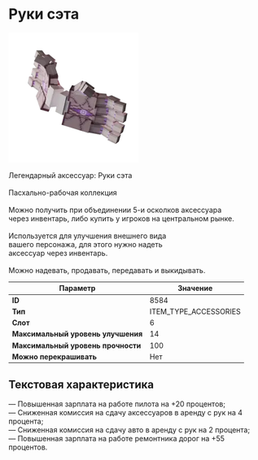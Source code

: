# Руки сэта

![Item Image](../img/8584.webp?raw=true)

Легендарный аксессуар: Руки сэта<br><br>Пасхально-рабочая коллекция<br><br>Можно получить при объединении 5-и осколков аксессуара<br>через инвентарь, либо купить у игроков на центральном рынке.<br><br>Используется для улучшения внешнего вида<br>вашего персонажа, для этого нужно надеть<br>аксессуар через инвентарь.<br><br>Можно надевать, продавать, передавать и выкидывать.


| Параметр | Значение |
|----------|----------|
| **ID** | 8584 |
| **Тип** | ITEM_TYPE_ACCESSORIES |
| **Слот** | 6 |
| **Максимальный уровень улучшения** | 14 |
| **Максимальный уровень прочности** | 100 |
| **Можно перекрашивать** | Нет |

## Текстовая характеристика

— Повышенная зарплата на работе пилота на +20 процентов;<br>— Сниженная комиссия на сдачу аксессуаров в аренду с рук на 4 процента;<br>— Сниженная комиссия на сдачу авто в аренду с рук на 2 процента;<br>— Повышенная зарплата на работе ремонтника дорог на +55 процентов.

